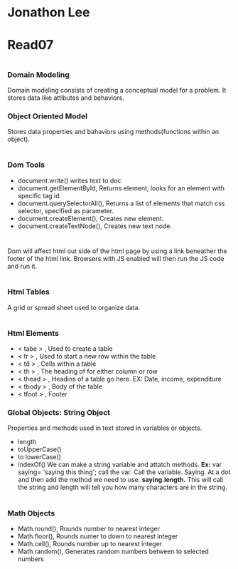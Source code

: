 # Jonathon Lee
# Read07
# 
### Domain Modeling
Domain modeling consists of creating a conceptual model for a problem. It stores data like attibutes and behaviors. 

### Object Oriented Model
Stores data properties and bahaviors using methods(functions within an object).
#
### Dom Tools
- document.write() writes text to doc
- document.getElementById, Returns element, looks for an element with specific tag id.
- document.querySelectorAll(), Returns a list of elements that match css selector, specified as parameter.
- document.createElement(), Creates new element.
- document.createTextNode(), Creates new text node.
#
Dom will affect html out side of the html page by using a link beneather the footer of the html link. Browsers with JS enabled will then run the JS code and run it.
#
### Html Tables
A grid or spread sheet used to organize data. 
#
### Html Elements
- < tabe > , Used to create a table
- < tr > , Used to start a new row within the table
- < td > , Cells within a table
- < th > , The heading of for either column or row
- < thead > , Headins of a table go here. EX: Date, income, expenditure
- < tbody > , Body of the table
- < tfoot > , Footer

### Global Objects: String Object
Properties and methods used in text stored in variables or objects.
- length
- toUpperCase()
- to lowerCase()
- indexOf()
We can make a string variable and attatch methods.
**Ex:** var saying= 'saying this thing'; call the var. Call the variable. Saying. At a dot and then add the method we need to use. **saying.length.** This will call the string and length will tell you how many characters are in the string.
#
### Math Objects
- Math.round(), Rounds number to nearest integer
- Math.floor(), Rounds numer to down to nearest integer
- Math.ceil(), Rounds number up to nearest integer
- Math.random(), Generates random numbers between to selected numbers
#
